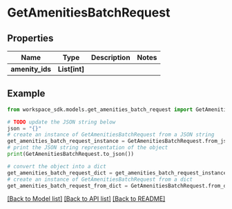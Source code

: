 # GetAmenitiesBatchRequest


## Properties

Name | Type | Description | Notes
------------ | ------------- | ------------- | -------------
**amenity_ids** | **List[int]** |  | 

## Example

```python
from workspace_sdk.models.get_amenities_batch_request import GetAmenitiesBatchRequest

# TODO update the JSON string below
json = "{}"
# create an instance of GetAmenitiesBatchRequest from a JSON string
get_amenities_batch_request_instance = GetAmenitiesBatchRequest.from_json(json)
# print the JSON string representation of the object
print(GetAmenitiesBatchRequest.to_json())

# convert the object into a dict
get_amenities_batch_request_dict = get_amenities_batch_request_instance.to_dict()
# create an instance of GetAmenitiesBatchRequest from a dict
get_amenities_batch_request_from_dict = GetAmenitiesBatchRequest.from_dict(get_amenities_batch_request_dict)
```
[[Back to Model list]](../README.md#documentation-for-models) [[Back to API list]](../README.md#documentation-for-api-endpoints) [[Back to README]](../README.md)


